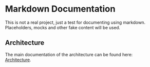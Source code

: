 # Markdown Documentation

This is not a real project, just a test for documenting using markdown. Placeholders, mocks and other fake content will be used.

## Architecture

The main documentation of the architecture can be found here: [Architecture](documentation/Architecture.md).